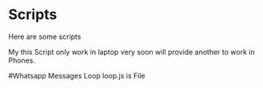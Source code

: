 # Scripts

Here are some scripts

My this Script only work in laptop very soon will provide another to work in Phones.

#Whatsapp Messages Loop  loop.js is File
 
